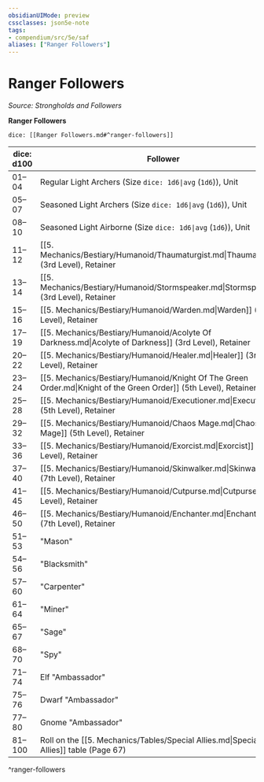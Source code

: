 ```yaml
---
obsidianUIMode: preview
cssclasses: json5e-note
tags:
- compendium/src/5e/saf
aliases: ["Ranger Followers"]
---
```

# Ranger Followers
*Source: Strongholds and Followers* 

**Ranger Followers**

`dice: [[Ranger Followers.md#^ranger-followers]]`

| dice: d100 | Follower |
|------------|----------|
| 01–04 | Regular Light Archers (Size `dice: 1d6\|avg` (`1d6`)), Unit |
| 05–07 | Seasoned Light Archers (Size `dice: 1d6\|avg` (`1d6`)), Unit |
| 08–10 | Seasoned Light Airborne (Size `dice: 1d6\|avg` (`1d6`)), Unit |
| 11–12 | [[5. Mechanics/Bestiary/Humanoid/Thaumaturgist.md\|Thaumaturgist]] (3rd Level), Retainer |
| 13–14 | [[5. Mechanics/Bestiary/Humanoid/Stormspeaker.md\|Stormspeaker]] (3rd Level), Retainer |
| 15–16 | [[5. Mechanics/Bestiary/Humanoid/Warden.md\|Warden]] (3rd Level), Retainer |
| 17–19 | [[5. Mechanics/Bestiary/Humanoid/Acolyte Of Darkness.md\|Acolyte of Darkness]] (3rd Level), Retainer |
| 20–22 | [[5. Mechanics/Bestiary/Humanoid/Healer.md\|Healer]] (3rd Level), Retainer |
| 23–24 | [[5. Mechanics/Bestiary/Humanoid/Knight Of The Green Order.md\|Knight of the Green Order]] (5th Level), Retainer |
| 25–28 | [[5. Mechanics/Bestiary/Humanoid/Executioner.md\|Executioner]] (5th Level), Retainer |
| 29–32 | [[5. Mechanics/Bestiary/Humanoid/Chaos Mage.md\|Chaos Mage]] (5th Level), Retainer |
| 33–36 | [[5. Mechanics/Bestiary/Humanoid/Exorcist.md\|Exorcist]] (5th Level), Retainer |
| 37–40 | [[5. Mechanics/Bestiary/Humanoid/Skinwalker.md\|Skinwalker]] (7th Level), Retainer |
| 41–45 | [[5. Mechanics/Bestiary/Humanoid/Cutpurse.md\|Cutpurse]] (7th Level), Retainer |
| 46–50 | [[5. Mechanics/Bestiary/Humanoid/Enchanter.md\|Enchanter]] (7th Level), Retainer |
| 51–53 | "Mason" |
| 54–56 | "Blacksmith" |
| 57–60 | "Carpenter" |
| 61–64 | "Miner" |
| 65–67 | "Sage" |
| 68–70 | "Spy" |
| 71–74 | Elf "Ambassador" |
| 75–76 | Dwarf "Ambassador" |
| 77–80 | Gnome "Ambassador" |
| 81–100 | Roll on the [[5. Mechanics/Tables/Special Allies.md\|Special Allies]] table (Page 67) |
^ranger-followers